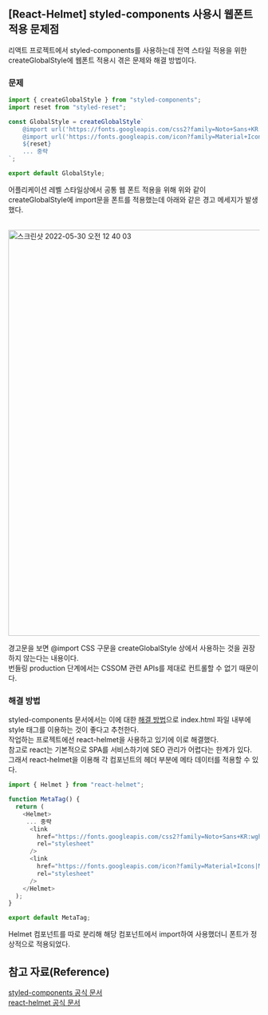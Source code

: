 ## [React-Helmet] styled-components 사용시 웹폰트 적용 문제점
리액트 프로젝트에서 styled-components를 사용하는데 전역 스타일 적용을 위한 createGlobalStyle에 웹폰트 적용시 겪은 문제와 해결 방법이다.

### 문제
```js
import { createGlobalStyle } from "styled-components";
import reset from "styled-reset";

const GlobalStyle = createGlobalStyle`
    @import url('https://fonts.googleapis.com/css2?family=Noto+Sans+KR:wght@400;700;900&display=swap');
    @import url('https://fonts.googleapis.com/icon?family=Material+Icons|Material+Icons+Outlined&display=swap');
    ${reset}
    ... 중략
`;

export default GlobalStyle;
```
어플리케이션 레벨 스타일상에서 공통 웹 폰트 적용을 위해 위와 같이 createGlobalStyle에 import문을 폰트를 적용했는데 아래와 같은 경고 메세지가 발생했다.

<br/>

<img width="812" alt="스크린샷 2022-05-30 오전 12 40 03" src="https://user-images.githubusercontent.com/77538818/170878077-ab9e9f0e-f256-48e8-9077-c29db223fab2.png">     

경고문을 보면 @import CSS 구문을 createGlobalStyle 상에서 사용하는 것을 권장하지 않는다는 내용이다.   
번들링 production 단계에서는 CSSOM 관련 APIs를 제대로 컨트롤할 수 없기 때문이다.

### 해결 방법
styled-components 문서에서는 이에 대한 [해결 방법](https://styled-components.com/docs/faqs#note-regarding-css-import-and-createglobalstyle)으로 index.html 파일 내부에 style 태그를 이용하는 것이 좋다고 추천한다.     
작업하는 프로젝트에선 react-helmet을 사용하고 있기에 이로 해결했다.    
참고로 react는 기본적으로 SPA를 서비스하기에 SEO 관리가 어렵다는 한계가 있다. 그래서 react-helmet을 이용해 각 컴포넌트의 헤더 부분에 메타 데이터를 적용할 수 있다.

```js
import { Helmet } from "react-helmet";

function MetaTag() {
  return (
    <Helmet>
     ... 중략
      <link
        href="https://fonts.googleapis.com/css2?family=Noto+Sans+KR:wght@400;700;900&display=swap"
        rel="stylesheet"
      />
      <link
        href="https://fonts.googleapis.com/icon?family=Material+Icons|Material+Icons+Outlined&display=swap"
        rel="stylesheet"
      />
    </Helmet>
  );
}

export default MetaTag;
```
Helmet 컴포넌트를 따로 분리해 해당 컴포넌트에서 import하여 사용했더니 폰트가 정상적으로 적용되었다.

## 참고 자료(Reference)
[styled-components 공식 문서](https://styled-components.com/docs/faqs)      
[react-helmet 공식 문서](https://github.com/nfl/react-helmet#readme)




